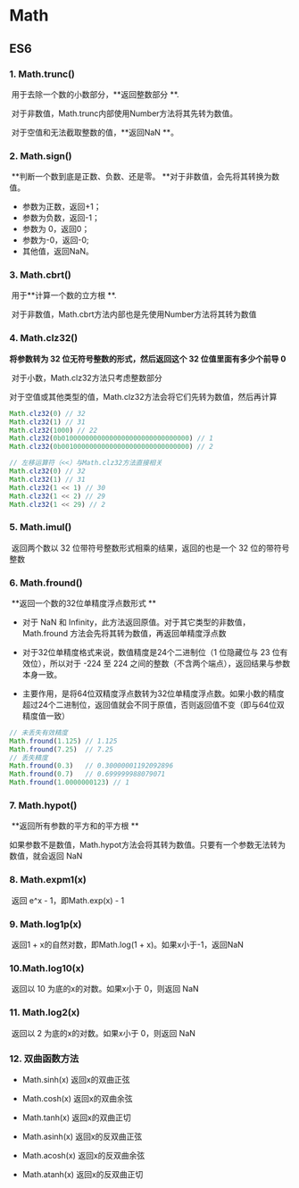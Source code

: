 # Math



## ES6

###  1. Math.trunc()

​	用于去除一个数的小数部分，**返回整数部分 **.

​	对于非数值，Math.trunc内部使用Number方法将其先转为数值。

​	对于空值和无法截取整数的值，**返回NaN **。

### 2. Math.sign()

​	**判断一个数到底是正数、负数、还是零。 **对于非数值，会先将其转换为数值。

- 参数为正数，返回+1；
- 参数为负数，返回-1；
- 参数为 0，返回0；
- 参数为-0，返回-0;
- 其他值，返回NaN。

### 3. Math.cbrt()

​	用于**计算一个数的立方根 **.

​	对于非数值，Math.cbrt方法内部也是先使用Number方法将其转为数值

### 4. Math.clz32()

**将参数转为 32 位无符号整数的形式，然后返回这个 32 位值里面有多少个前导 0**

​	对于小数，Math.clz32方法只考虑整数部分

​	对于空值或其他类型的值，Math.clz32方法会将它们先转为数值，然后再计算

```javascript
Math.clz32(0) // 32
Math.clz32(1) // 31
Math.clz32(1000) // 22
Math.clz32(0b01000000000000000000000000000000) // 1
Math.clz32(0b00100000000000000000000000000000) // 2

// 左移运算符（<<）与Math.clz32方法直接相关
Math.clz32(0) // 32
Math.clz32(1) // 31
Math.clz32(1 << 1) // 30
Math.clz32(1 << 2) // 29
Math.clz32(1 << 29) // 2
```

### 5. Math.imul()

​	返回两个数以 32 位带符号整数形式相乘的结果，返回的也是一个 32 位的带符号整数

### 6. Math.fround()

​	**返回一个数的32位单精度浮点数形式 **

* 对于 NaN 和 Infinity，此方法返回原值。对于其它类型的非数值，Math.fround 方法会先将其转为数值，再返回单精度浮点数

* 对于32位单精度格式来说，数值精度是24个二进制位（1 位隐藏位与 23 位有效位），所以对于 -224 至 224 之间的整数（不含两个端点），返回结果与参数本身一致。

* 主要作用，是将64位双精度浮点数转为32位单精度浮点数。如果小数的精度超过24个二进制位，返回值就会不同于原值，否则返回值不变（即与64位双精度值一致）

```javascript
// 未丢失有效精度
Math.fround(1.125) // 1.125
Math.fround(7.25)  // 7.25
// 丢失精度
Math.fround(0.3)   // 0.30000001192092896
Math.fround(0.7)   // 0.699999988079071
Math.fround(1.0000000123) // 1
```

### 7. Math.hypot()

​	**返回所有参数的平方和的平方根 **

​	如果参数不是数值，Math.hypot方法会将其转为数值。只要有一个参数无法转为数值，就会返回 NaN

### 8.  Math.expm1(x)

​	返回 e^x - 1，即Math.exp(x) - 1

### 9. Math.log1p(x)

​	返回1 + x的自然对数，即Math.log(1 + x)。如果x小于-1，返回NaN

### 10.Math.log10(x)

​	返回以 10 为底的x的对数。如果x小于 0，则返回 NaN

### 11. Math.log2(x)

​	返回以 2 为底的x的对数。如果x小于 0，则返回 NaN

### 12. 双曲函数方法

*  Math.sinh(x) 返回x的双曲正弦

* Math.cosh(x) 返回x的双曲余弦

* Math.tanh(x) 返回x的双曲正切

* Math.asinh(x) 返回x的反双曲正弦
* Math.acosh(x) 返回x的反双曲余弦
* Math.atanh(x) 返回x的反双曲正切